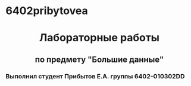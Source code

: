 # 6402pribytovea
<h1 style="text-align: center; ">Лабораторные работы</h1>
<h2 style="text-align: center; ">по предмету "Большие данные"</h2>
<h3>Выполнил студент Прибытов Е.А. группы 6402-010302DD</h3>

